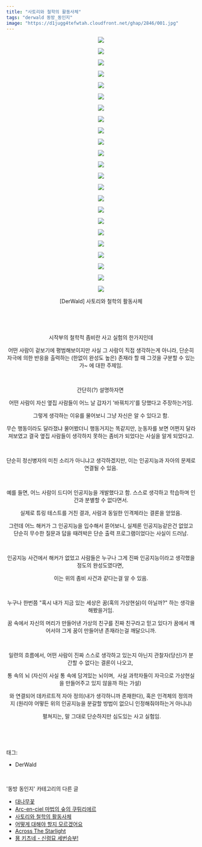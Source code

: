 ```yaml
---
title: "사토리와 철학의 활동사체"
tags: "derwald 동방_동인지"
image: "https://d1jugg4tefwtah.cloudfront.net/ghap/2846/001.jpg"
---
```

<div class="article">
<p style="text-align: center; clear: none; float: none;"><img src="{{ site.imgserver11 }}/ghap/2846/001.jpg"/></p>
<p style="text-align: center; clear: none; float: none;"><img src="{{ site.imgserver11 }}/ghap/2846/002.jpg"/></p>
<p style="text-align: center; clear: none; float: none;"><img src="{{ site.imgserver11 }}/ghap/2846/003.jpg"/></p>
<p style="text-align: center; clear: none; float: none;"><img src="{{ site.imgserver11 }}/ghap/2846/004.jpg"/></p>
<p style="text-align: center; clear: none; float: none;"><img src="{{ site.imgserver11 }}/ghap/2846/005.jpg"/></p>
<p style="text-align: center; clear: none; float: none;"><img src="{{ site.imgserver11 }}/ghap/2846/006.jpg"/></p>
<p style="text-align: center; clear: none; float: none;"><img src="{{ site.imgserver11 }}/ghap/2846/007.jpg"/></p>
<p style="text-align: center; clear: none; float: none;"><img src="{{ site.imgserver11 }}/ghap/2846/008.jpg"/></p>
<p style="text-align: center; clear: none; float: none;"><img src="{{ site.imgserver11 }}/ghap/2846/009.jpg"/></p>
<p style="text-align: center; clear: none; float: none;"><img src="{{ site.imgserver11 }}/ghap/2846/010.jpg"/></p>
<p style="text-align: center; clear: none; float: none;"><img src="{{ site.imgserver11 }}/ghap/2846/011.jpg"/></p>
<p style="text-align: center; clear: none; float: none;"><img src="{{ site.imgserver11 }}/ghap/2846/012.jpg"/></p>
<p style="text-align: center; clear: none; float: none;"><img src="{{ site.imgserver11 }}/ghap/2846/013.jpg"/></p>
<p style="text-align: center; clear: none; float: none;"><img src="{{ site.imgserver11 }}/ghap/2846/014.jpg"/></p>
<p style="text-align: center; clear: none; float: none;"><img src="{{ site.imgserver11 }}/ghap/2846/015.jpg"/></p>
<p style="text-align: center; clear: none; float: none;"><img src="{{ site.imgserver11 }}/ghap/2846/016.jpg"/></p>
<p style="text-align: center; clear: none; float: none;"><img src="{{ site.imgserver11 }}/ghap/2846/017.jpg"/></p>
<p style="text-align: center; clear: none; float: none;"><img src="{{ site.imgserver11 }}/ghap/2846/018.jpg"/></p>
<p style="text-align: center; clear: none; float: none;"><img src="{{ site.imgserver11 }}/ghap/2846/019.jpg"/></p>
<p style="text-align: center; clear: none; float: none;"><img src="{{ site.imgserver11 }}/ghap/2846/020.jpg"/></p>
<p style="text-align: center; clear: none; float: none;"><img src="{{ site.imgserver11 }}/ghap/2846/021.jpg"/></p>
<p style="text-align: center; clear: none; float: none;"><img src="{{ site.imgserver11 }}/ghap/2846/022.jpg"/></p>
<p style="text-align: center; clear: none; float: none;"><img src="{{ site.imgserver11 }}/ghap/2846/023.jpg"/></p>
<p style="text-align: center; clear: none; float: none;">[DerWald] 사토리와 철학의 활동사체</p>
<p style="text-align: center; clear: none; float: none;"><br/></p>
<p style="text-align: center; clear: none; float: none;"><br/></p>
<p style="text-align: center; clear: none; float: none;">시작부의 철학적 좀비란 사고 실험의 한가지인데</p>
<p style="text-align: center; clear: none; float: none;">어떤 사람이 겉보기에 평범해보이지만 사실 그 사람이 직접 생각하는게 아니라, 단순히 자극에 의한 반응을 출력하는 (한없이 완성도 높은) 존재라 할 때 그것을 구분할 수 있는가~ 에 대한 주제임.</p>
<p style="text-align: center; clear: none; float: none;"><br/></p>
<p style="text-align: center; clear: none; float: none;">간단히(?) 설명하자면 </p>
<p style="text-align: center; clear: none; float: none;">어떤 사람이 자신 옆집 사람들이 어느 날 갑자기 '바꿔치기'를 당했다고 주장하는거임.</p>
<p style="text-align: center; clear: none; float: none;">그렇게 생각하는 이유를 물어보니 그냥 자신은 알 수 있다고 함.</p>
<p style="text-align: center; clear: none; float: none;">무슨 행동이라도 달라졌냐 물어봤더니 행동거지는 똑같지만, 눈동자를 보면 어쩐지 달라져보였고 결국 옆집 사람들이 생각하지 못하는 좀비가 되었다는 사실을 알게 되었다고.</p>
<p style="text-align: center; clear: none; float: none;"><br/></p>
<p style="text-align: center; clear: none; float: none;">단순히 정신병자의 미친 소리가 아니냐고 생각하겠지만, 이는 인공지능과 자아의 문제로 연결될 수 있음.</p>
<p style="text-align: center; clear: none; float: none;"><br/></p>
<p style="text-align: center; clear: none; float: none;">예를 들면, 어느 사람이 드디어 인공지능을 개발했다고 함. 스스로 생각하고 학습하며 인간과 분별할 수 없다면서.</p>
<p style="text-align: center; clear: none; float: none;">실제로 튜링 테스트를 거친 결과, 사람과 동일한 인격체라는 결론을 얻었음.</p>
<p style="text-align: center; clear: none; float: none;">그런데 어느 해커가 그 인공지능을 입수해서 뜯어보니, 실제론 인공지능같은건 없었고 단순히 무수한 질문과 답을 때려박은 단순 출력 프로그램이었다는 사실이 드러남.</p>
<p style="text-align: center; clear: none; float: none;"><br/></p>
<p style="text-align: center; clear: none; float: none;">인공지능 사건에서 해커가 없었고 사람들은 누구나 그게 진짜 인공지능이라고 생각했을 정도의 완성도였다면, </p>
<p style="text-align: center; clear: none; float: none;">이는 위의 좀비 사건과 같다는걸 알 수 있음.</p>
<p style="text-align: center; clear: none; float: none;"><br/></p>
<p style="text-align: center; clear: none; float: none;">누구나 한번쯤 "혹시 내가 지금 있는 세상은 꿈(혹의 가상현실)이 아닐까?" 하는 생각을 해봤을거임.</p>
<p style="text-align: center; clear: none; float: none;">꿈 속에서 자신의 머리가 만들어낸 가상의 친구를 진짜 친구라고 믿고 있다가 꿈에서 깨어서야 그게 꿈이 만들어낸 존재라는걸 깨달으니까.</p>
<p style="text-align: center; clear: none; float: none;"><br/></p>
<p style="text-align: center; clear: none; float: none;">일련의 흐름에서, 어떤 사람이 진짜 스스로 생각하고 있는지 아닌지 관찰자(당신)가 분간할 수 없다는 결론이 나오고, </p>
<p style="text-align: center; clear: none; float: none;">통 속의 뇌 (자신이 사실 통 속에 담겨있는 뇌이며,  사실 과학자들이 자극으로 가상현실을 만들어주고 있지 않을까 하는 가설) </p>
<p style="text-align: center; clear: none; float: none;">와 연결되어 데카르트적 자아 정의(내가 생각하니까 존재한다), 혹은 인격체의 정의까지 (원리야 어떻든 위의 인공지능을 분갈할 방법이 없으니 인정해줘야하는거 아니냐)</p>
<p style="text-align: center; clear: none; float: none;"> 펼쳐지는, 말 그대로 단순하지만 심도있는 사고 실험임.</p>
<p><br/></p>
</div><br/>
<div class="tagTrail">
<p>태그: </p>
<ul>
<li>DerWald</li>
</ul>
</div><br/>
<div class="another">
<p>'동방 동인지' 카테고리의 다른 글</p>
<ul>
<li><a href="/ghap_2848">대나무꽃</a></li>
<li><a href="/ghap_2847">Arc-en-ciel 마법의 숲의 쿠튀리에르</a></li>
<li><a href="/ghap_2846">사토리와 철학의 활동사체</a></li>
<li><a href="/ghap_2845">어떻게 대해야 할지 모르겠어요</a></li>
<li><a href="/ghap_2844">Across The Starlight</a></li>
<li><a href="/ghap_2843">묭 키츠네 - 신령묘 세번승부!</a></li>
</ul>
</div><br/>
<div class="cb_module cb_fluid">
<div class="cb_wrt cb_profile">
</div><!-- commentList close -->
</div><br/>
